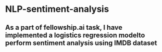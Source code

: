 # NLP-sentiment-analysis
## As a part of fellowship.ai task, I have implemented a logistics regression modelto perform sentiment analysis using IMDB dataset
